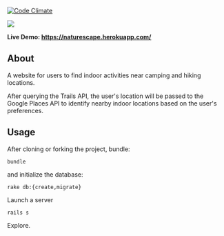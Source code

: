 [![Code Climate](https://codeclimate.com/github/Automatic365/naturescape/badges/gpa.svg)](https://codeclimate.com/github/Automatic365/naturescape)

![](http://i68.tinypic.com/2q1t151.jpg)

**Live Demo: https://naturescape.herokuapp.com/**

## About
A website for users to find indoor activities near camping and hiking locations.

After querying the Trails API, the user's location will be passed to the Google Places API to identify nearby indoor locations based on the user's preferences. 

## Usage
After cloning or forking the project, bundle:
```
bundle
```
and initialize the database:
```
rake db:{create,migrate}
```

Launch a server
```
rails s
```
Explore.

